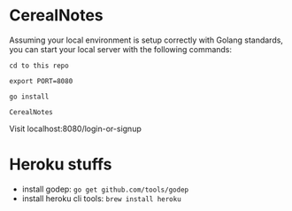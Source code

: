 # CerealNotes

Assuming your local environment is setup correctly with Golang standards, you can start your local server with the following commands:

`cd to this repo`

`export PORT=8080`

`go install`

`CerealNotes`

Visit localhost:8080/login-or-signup

# Heroku stuffs

* install godep: `go get github.com/tools/godep`
* install heroku cli tools: `brew install heroku`
